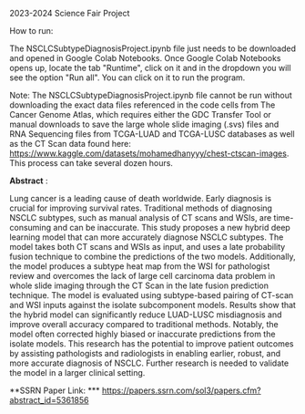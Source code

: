 2023-2024 Science Fair Project

How to run: 

The NSCLCSubtypeDiagnosisProject.ipynb file just needs to be downloaded and opened in Google Colab Notebooks. Once Google Colab Notebooks opens up, locate the tab "Runtime", click on it and in the dropdown you will see the option "Run all". You can click on it to run the program.

Note: The NSCLCSubtypeDiagnosisProject.ipynb file cannot be run without downloading the exact data files referenced in the code cells from The Cancer Genome Atlas, which requires either the GDC Transfer Tool or manual downloads to save the large whole slide imaging (.svs) files and RNA Sequencing files from TCGA-LUAD and TCGA-LUSC databases as well as the CT Scan data found here: https://www.kaggle.com/datasets/mohamedhanyyy/chest-ctscan-images. This process can take several dozen hours.

**Abstract** :

Lung cancer is a leading cause of death worldwide. Early diagnosis is crucial for improving survival rates. Traditional methods of diagnosing NSCLC subtypes, such as manual analysis of CT scans and WSIs, are time-consuming and can be inaccurate. This study proposes a new hybrid deep learning model that can more accurately diagnose NSCLC subtypes. The model takes both CT scans and WSIs as input, and uses a late probability fusion technique to combine the predictions of the two models. Additionally, the model produces a subtype heat map from the WSI for pathologist review and overcomes the lack of large cell carcinoma data problem in whole slide imaging through the CT Scan in the late fusion prediction technique. The model is evaluated using subtype-based pairing of CT-scan and WSI inputs against the isolate subcomponent models.  Results show that the hybrid model can significantly reduce LUAD-LUSC misdiagnosis and improve overall accuracy compared to traditional methods. Notably, the model often corrected highly biased or inaccurate predictions from the isolate models. This research has the potential to improve patient outcomes by assisting pathologists and radiologists in enabling earlier, robust, and more accurate diagnosis of NSCLC. Further research is needed to validate the model in a larger clinical setting.

**SSRN Paper Link: *** https://papers.ssrn.com/sol3/papers.cfm?abstract_id=5361856
